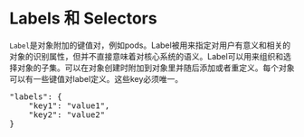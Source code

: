 # Labels 和 Selectors

```Label```是对象附加的键值对，例如pods。Label被用来指定对用户有意义和相关的对象的识别属性，但并不直接意味着对核心系统的语义。Label可以用来组织和选择对象的子集。可以在对象创建时附加到对象里并随后添加或者重定义。每个对象可以有一些键值对label定义。这些key必须唯一。

<pre>
"labels": {
	"key1": "value1",
	"key2": "value2"
}
</pre>


